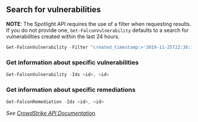 ## Search for vulnerabilities
**NOTE**: The Spotlight API requires the use of a filter when requesting results. If you do not provide one, `Get-FalconVulnerability` defaults to a search for vulnerabilities created within the last 24 hours.
```powershell
Get-FalconVulnerability -Filter "created_timestamp:>'2019-11-25T22:36:12Z'" [-Detailed] [-All]
```
### Get information about specific vulnerabilities
```powershell
Get-FalconVulnerability -Ids <id>, <id>
```
### Get information about specific remediations
```powershell
Get-FalconRemediation -Ids <id>, <id>
```
_See [CrowdStrike API Documentation](https://falcon.crowdstrike.com/support/documentation/98/spotlight-apis)._